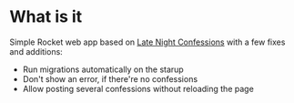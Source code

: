 # What is it
Simple Rocket web app based on [Late Night Confessions](https://github.com/jtordgeman/late-night-confessions) with a few fixes and additions:
* Run migrations automatically on the starup
* Don't show an error, if there're no confessions
* Allow posting several confessions without reloading the page
